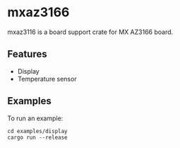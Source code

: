 # mxaz3166

mxaz3116 is a board support crate for MX AZ3166 board. 

## Features
 * Display
 * Temperature sensor 

## Examples

To run an example:

```
cd examples/display
cargo run --release
```